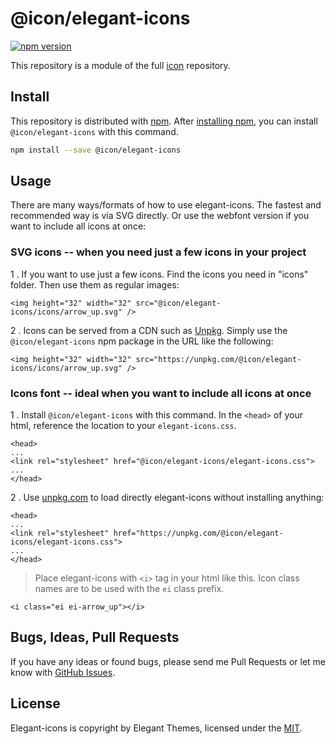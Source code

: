 # @icon/elegant-icons

[![npm version](https://img.shields.io/npm/v/@icon/elegant-icons.svg)](https://www.npmjs.org/package/@icon/elegant-icons)

This repository is a module of the full [icon][icon] repository.

## Install

This repository is distributed with [npm]. After [installing npm][install-npm], you can install `@icon/elegant-icons` with this command.

```bash
npm install --save @icon/elegant-icons
```

## Usage

There are many ways/formats of how to use elegant-icons. The fastest and recommended way is via SVG directly. Or use the webfont version if you want to include all icons at once:

### SVG icons -- when you need just a few icons in your project

 1 . If you want to use just a few icons. Find the icons you need in "icons" folder. Then use them as regular images:

```
<img height="32" width="32" src="@icon/elegant-icons/icons/arrow_up.svg" />
```

 2 . Icons can be served from a CDN such as [Unpkg][Unpkg]. Simply use the `@icon/elegant-icons` npm package in the URL like the following:

```
<img height="32" width="32" src="https://unpkg.com/@icon/elegant-icons/icons/arrow_up.svg" />
```

### Icons font -- ideal when you want to include all icons at once

 1 . Install `@icon/elegant-icons` with this command. In the `<head>` of your html, reference the location to your `elegant-icons.css`.

```
<head>
...
<link rel="stylesheet" href="@icon/elegant-icons/elegant-icons.css">
...
</head>
```

 2 . Use [unpkg.com][Unpkg] to load directly elegant-icons without installing anything:

```
<head>
...
<link rel="stylesheet" href="https://unpkg.com/@icon/elegant-icons/elegant-icons.css">
...
</head>
```

> Place elegant-icons with `<i>` tag in your html like this. Icon class names are to be used with the `ei` class prefix.

```
<i class="ei ei-arrow_up"></i>
```


## Bugs, Ideas, Pull Requests

If you have any ideas or found bugs, please send me Pull Requests or let me know with [GitHub Issues][github issues].

## License

Elegant-icons is copyright by Elegant Themes, licensed under the [MIT][license].

[license]: https://opensource.org/licenses/MIT
[icon]: https://github.com/thecreation/icons
[npm]: https://www.npmjs.com/
[install-npm]: https://docs.npmjs.com/getting-started/installing-node
[sass]: http://sass-lang.com/
[github issues]: https://github.com/thecreation/icons/issues
[Unpkg]: https://unpkg.com
